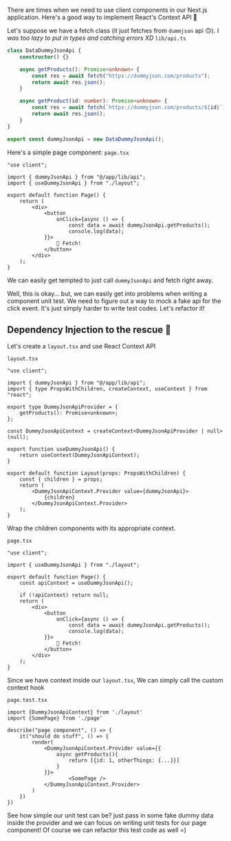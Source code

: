 There are times when we need to use client components in our Next.js application. Here's a good way to implement React's Context API 🥳

Let's suppose we have a fetch class (it just fetches from `dummjson` api 🙃). _I was too lazy to put in types and catching errors XD_
`lib/api.ts`
```typescript
class DataDummyJsonApi {
	constructor() {}

	async getProducts(): Promise<unknown> {
		const res = await fetch("https://dummyjson.com/products");
		return await res.json();
	}

	async getProduct(id: number): Promise<unknown> {
		const res = await fetch(`https://dummyjson.com/products/${id}`);
		return await res.json();
	}
}

export const dummyJsonApi = new DataDummyJsonApi();
```

Here's a simple page component:
`page.tsx`
```tsx
"use client";

import { dummyJsonApi } from "@/app/lib/api";
import { useDummyJsonApi } from "./layout";

export default function Page() {
	return (
		<div>
			<button
				onClick={async () => {
					const data = await dummyJsonApi.getProducts();
					console.log(data);
			}}>
				🦮 Fetch!
			</button>
		</div>
	);
}
```

We can easily get tempted to just call `dummyJsonApi` and fetch right away.

Well, this is okay... but, we can easily get into problems when writing a component unit test. We need to figure out a way to mock a fake api for the click event. It's just simply harder to write test codes.
Let's refactor it!

## Dependency Injection to the rescue 🚀

Let's create a `layout.tsx` and use React Context API

`layout.tsx`
```tsx
"use client";

import { dummyJsonApi } from "@/app/lib/api";
import { type PropsWithChildren, createContext, useContext } from "react";

export type DummyJsonApiProvider = {
	getProducts(): Promise<unknown>;
};

const DummyJsonApiContext = createContext<DummyJsonApiProvider | null>(null);

export function useDummyJsonApi() {
	return useContext(DummyJsonApiContext);
}

export default function Layout(props: PropsWithChildren) {
	const { children } = props;
	return (
		<DummyJsonApiContext.Provider value={dummyJsonApi}>
			{children}	
		</DummyJsonApiContext.Provider>
	);
}
```
Wrap the children components with its appropriate context.

`page.tsx`
```tsx
"use client";

import { useDummyJsonApi } from "./layout";

export default function Page() {
	const apiContext = useDummyJsonApi();
	
	if (!apiContext) return null;
	return (
		<div>
			<button
				onClick={async () => {
					const data = await dummyJsonApi.getProducts();
					console.log(data);
			}}>
				🦮 Fetch!
			</button>
		</div>
	);
}
```
Since we have context inside our `layout.tsx`, We can simply call the custom context hook 

`page.test.tsx`
```tsx
import {DummyJsonApiContext} from './layout'
import {SomePage} from './page'

describe("page component", () => {
	it("should do stuff", () => {
		render(
			<DummyJsonApiContext.Provider value={{
				async getProducts(){
					return [{id: 1, otherThings: {...}}]
				}
			}}>
					<SomePage />
			</DummyJsonApiContext.Provider>
		)
	})
})
```
See how simple our unit test can be? just pass in some fake dummy data inside the provider and we can focus on writing unit tests for our page component! Of course we can refactor this test code as well =)
